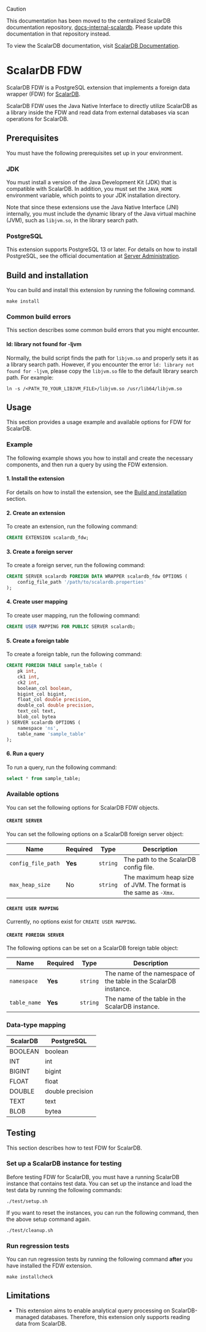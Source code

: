 > [!CAUTION]
> 
> This documentation has been moved to the centralized ScalarDB documentation repository, [docs-internal-scalardb](https://github.com/scalar-labs/docs-internal-scalardb). Please update this documentation in that repository instead.
> 
> To view the ScalarDB documentation, visit [ScalarDB Documentation](https://scalardb.scalar-labs.com/docs/).

# ScalarDB FDW

ScalarDB FDW is a PostgreSQL extension that implements a foreign data wrapper (FDW) for [ScalarDB](https://www.scalar-labs.com/scalardb/).

ScalarDB FDW uses the Java Native Interface to directly utilize ScalarDB as a library inside the FDW and read data from external databases via scan operations for ScalarDB.

## Prerequisites

You must have the following prerequisites set up in your environment.

### JDK

You must install a version of the Java Development Kit (JDK) that is compatible with ScalarDB. In addition, you must set the `JAVA_HOME` environment variable, which points to your JDK installation directory.

Note that since these extensions use the Java Native Interface (JNI) internally, you must include the dynamic library of the Java virtual machine (JVM), such as `libjvm.so`, in the library search path.

### PostgreSQL

This extension supports PostgreSQL 13 or later. For details on how to install PostgreSQL, see the official documentation at [Server Administration](https://www.postgresql.org/docs/current/admin.html).

## Build and installation

You can build and install this extension by running the following command.

```console
make install
```

### Common build errors

This section describes some common build errors that you might encounter.

#### ld: library not found for -ljvm

Normally, the build script finds the path for `libjvm.so` and properly sets it as a library search path. However, if you encounter the error `ld: library not found for -ljvm`, please copy the `libjvm.so` file to the default library search path. For example:

```console
ln -s /<PATH_TO_YOUR_LIBJVM_FILE>/libjvm.so /usr/lib64/libjvm.so
```

## Usage

This section provides a usage example and available options for FDW for ScalarDB.

### Example

The following example shows you how to install and create the necessary components, and then run a query by using the FDW extension.

#### 1. Install the extension

For details on how to install the extension, see the [Build and installation](#build-and-installation) section.

#### 2. Create an extension

To create an extension, run the following command:

```sql
CREATE EXTENSION scalardb_fdw;
```

#### 3. Create a foreign server

To create a foreign server, run the following command:

```sql
CREATE SERVER scalardb FOREIGN DATA WRAPPER scalardb_fdw OPTIONS (
    config_file_path '/path/to/scalardb.properties'
);
```

#### 4. Create user mapping

To create user mapping, run the following command:

```sql
CREATE USER MAPPING FOR PUBLIC SERVER scalardb;
```

#### 5. Create a foreign table

To create a foreign table, run the following command:

```sql
CREATE FOREIGN TABLE sample_table (
    pk int,
    ck1 int,
    ck2 int,
    boolean_col boolean,
    bigint_col bigint,
    float_col double precision,
    double_col double precision,
    text_col text,
    blob_col bytea
) SERVER scalardb OPTIONS (
    namespace 'ns',
    table_name 'sample_table'
);
```

#### 6. Run a query

To run a query, run the following command:

```sql
select * from sample_table;
```

### Available options

You can set the following options for ScalarDB FDW objects.

#### `CREATE SERVER`

You can set the following options on a ScalarDB foreign server object:

| Name               | Required | Type     | Description                                                     |
| ------------------ | -------- | -------- | --------------------------------------------------------------- |
| `config_file_path` | **Yes**  | `string` | The path to the ScalarDB config file.                           |
| `max_heap_size`    | No       | `string` | The maximum heap size of JVM. The format is the same as `-Xmx`. |

#### `CREATE USER MAPPING`

Currently, no options exist for `CREATE USER MAPPING`.

#### `CREATE FOREIGN SERVER`

The following options can be set on a ScalarDB foreign table object:

| Name         | Required | Type     | Description                                                      |
| ------------ | -------- | -------- | ---------------------------------------------------------------- |
| `namespace` | **Yes**  | `string` | The name of the namespace of the table in the ScalarDB instance. |
| `table_name` | **Yes**  | `string` | The name of the table in the ScalarDB instance.                  |

### Data-type mapping

| ScalarDB | PostgreSQL       |
| -------- | ---------------- |
| BOOLEAN  | boolean          |
| INT      | int              |
| BIGINT   | bigint           |
| FLOAT    | float            |
| DOUBLE   | double precision |
| TEXT     | text             |
| BLOB     | bytea            |

## Testing

This section describes how to test FDW for ScalarDB.

### Set up a ScalarDB instance for testing

Before testing FDW for ScalarDB, you must have a running ScalarDB instance that contains test data. You can set up the instance and load the test data by running the following commands:

```console
./test/setup.sh
```

If you want to reset the instances, you can run the following command, then the above setup command again.

```console
./test/cleanup.sh
```

### Run regression tests

You can run regression tests by running the following command **after** you have installed the FDW extension.

```console
make installcheck
```

## Limitations

- This extension aims to enable analytical query processing on ScalarDB-managed databases. Therefore, this extension only supports reading data from ScalarDB.
